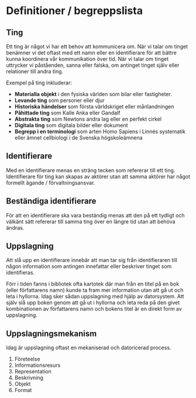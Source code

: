 # Definitioner / begreppslista

## Ting
Ett ting är något vi har ett behov att kommunicera om. När vi talar om tinget benämner vi det oftast med ett namn eller en identifierare för att bättre kunna koordinera vår kommunikation över tid. När vi talar om tinget uttrycker vi påståenden, sanna eller falska, om antinget tinget själv eller relationer till andra ting. 

Exempel på ting inkluderar:

* **Materialla objekt** i den fysiska världen som bilar eller fastigheter.
* **Levande ting** som personer eller djur
* **Historiska händelser** som första världskriget eller månlandningen
* **Påhittade ting** som Kalle Anka eller Gandalf
* **Abstrakta ting** som Newtons andra lag eller en perfekt cirkel
* **Digitala ting** som digitala bilder eller dokument
* **Begrepp i en terminologi** som arten Homo Sapiens i Linnés systematik eller ämnet cellbiologi i de Svenska högskoleämnena

## Identifierare
Med en identifierare menas en sträng tecken som refererar till ett ting.  Identifierare för ting kan skapas av aktörer utan att samma aktörer har något formellt ägande / förvaltningsansvar.

## Beständiga identifierare
För att en identifierare ska vara beständig menas att den på ett tydligt och välkänt sätt refererar till samma ting över en längre tid utan att behöva ändras.

## Uppslagning
Att slå upp en identifierare innebär att man tar sig från identifieraren till någon information som antingen innefattar eller beskriver tinget som identifieras.

Förr i tiden fanns i bibliotek ofta kartotek där man från en titel på en bok (eller författarens namn) kunde ta fram mer information utan att gå ut och leta i hyllorna. Idag sker sådan uppslagning med hjälp av datorsystem. Att själv slå upp boken genom att gå ut i hyllorna och leta reda på den givet kombinationen av författarens namn och bokens titel är en direkt form av uppslagning.

## Uppslagningsmekanism
Idag är uppslagning oftast en mekaniserad och datoricerad process.

1. Företeelse
2. Informationsresurs 
3. Representation 
4. Beskrivning 
5. Objekt 
6. Format
